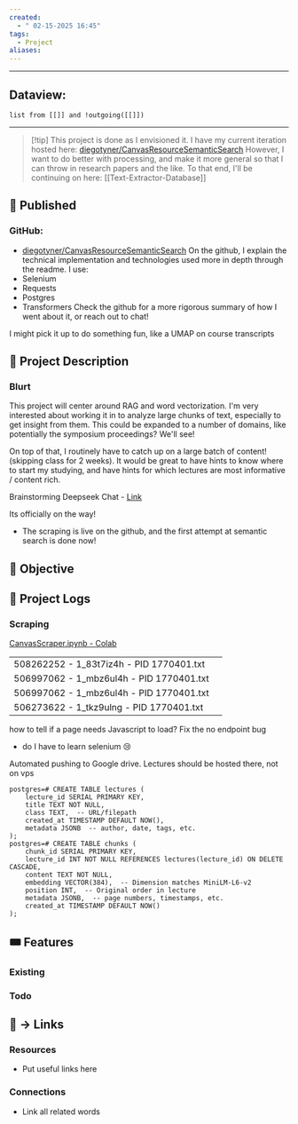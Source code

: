 ```yaml
---
created:
  - " 02-15-2025 16:45"
tags:
  - Project
aliases:
---
```


---
## Dataview:
```dataview
list from [[]] and !outgoing([[]])
```
---


> [!tip] This project is done as I envisioned it. 
> I have my current iteration hosted here: [diegotyner/CanvasResourceSemanticSearch](https://github.com/diegotyner/CanvasResourceSemanticSearch)
> However, I want to do better with processing, and make it more general so that I can throw in research papers and the like.
> To that end, I'll be continuing on here: [[Text-Extractor-Database]]


## 🧲 Published
### GitHub:
- [diegotyner/CanvasResourceSemanticSearch](https://github.com/diegotyner/CanvasResourceSemanticSearch)
On the github, I explain the technical implementation and technologies used more in depth through the readme. 
I use:
- Selenium
- Requests
- Postgres
- Transformers
Check the github for a more rigorous summary of how I went about it, or reach out to chat!

I might pick it up to do something fun, like a UMAP on course transcripts

## 🧾 Project Description

### Blurt
This project will center around RAG and word vectorization. I'm very interested about working it in to analyze large chunks of text, especially to get insight from them. This could be expanded to a number of domains, like potentially the symposium proceedings? We'll see!

On top of that, I routinely have to catch up on a large batch of content! (skipping class for 2 weeks). It would be great to have hints to know where to start my studying, and have hints for which lectures are most informative / content rich.

Brainstorming Deepseek Chat - [Link](https://chat.deepseek.com/a/chat/s/b9cfe872-3d54-4de4-add9-d10f60a6cebb)

Its officially on the way! 
- The scraping is live on the github, and the first attempt at semantic search is done now!


## 🎯 Objective



## 📂 Project Logs 
### Scraping
[CanvasScraper.ipynb - Colab](https://colab.research.google.com/drive/1Fl0s4iHAERl-8EFlKyZPbKmBapxZ0yte#scrollTo=449BHrBX8nIh)

|                                          |     |
| ---------------------------------------- | --- |
| 508262252 - 1_83t7iz4h - PID 1770401.txt |     |
| 506997062 - 1_mbz6ul4h - PID 1770401.txt |     |
| 506997062 - 1_mbz6ul4h - PID 1770401.txt |     |
| 506273622 - 1_tkz9ulng - PID 1770401.txt |     |
how to tell if a page needs Javascript to load? Fix the no endpoint bug
- do I have to learn selenium 😢

Automated pushing to Google drive. Lectures should be hosted there, not on vps


```
postgres=# CREATE TABLE lectures (
    lecture_id SERIAL PRIMARY KEY,
    title TEXT NOT NULL,
    class TEXT,  -- URL/filepath
    created_at TIMESTAMP DEFAULT NOW(),
    metadata JSONB  -- author, date, tags, etc.
);
postgres=# CREATE TABLE chunks (
    chunk_id SERIAL PRIMARY KEY,
    lecture_id INT NOT NULL REFERENCES lectures(lecture_id) ON DELETE CASCADE,
    content TEXT NOT NULL,
    embedding VECTOR(384),  -- Dimension matches MiniLM-L6-v2
    position INT,  -- Original order in lecture
    metadata JSONB,  -- page numbers, timestamps, etc.
    created_at TIMESTAMP DEFAULT NOW()
);
```

## 🎟 Features
### Existing


### Todo



## 🔗 -> Links
### Resources
- Put useful links here

### Connections
- Link all related words

